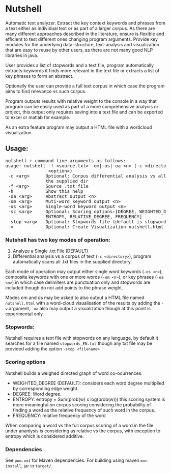 # Nutshell
Automatic text analyzer.  Extract the key context keywords and phrases from a text either as individual text or as part of a larger corpus. As there are many different approaches described in the literature, ensure is flexible and efficient to test different ones changing program arguments. Provide key modules for the underlying data-structure, text-analysis and visualization that are easy to reuse by other users, as there are not many good NLP libraries in java.

User provides a list of stopwords and a text file, program automatically extracts keywords it finds more relevant in the text file or extracts a list of key phrases to form an abstract.

Optionally the user can provide a full text corpus in which case the program aims to find relevance vs such corpus. 

Program outputs results with relative weight to the console in a way that program can be easily used as part of a more comprehensive analysis or project, this output only requires saving into a text file and can be exported to excel or matlab for example.

As an extra feature program may output a HTML file with a wordcloud visualization.

## Usage:

<pre>nutshell + command line arguments as follows: 
usage: nutshell -f &lt;source.txt&gt; -om|-os|-oa &lt;n&gt; (-c &lt;directory&gt;) (-v) (-sc
                &lt;option&gt;)
 -c &lt;arg&gt;      Optional: Corpus differential analysis vs all .txt files in
               the supplied dir
 -f &lt;arg&gt;      Source .txt file
 -h            Show this help
 -oa &lt;arg&gt;     Abstract output &lt;n&gt;
 -om &lt;arg&gt;     Muti-word keyword output &lt;n&gt;
 -os &lt;arg&gt;     Single-word keyword output &lt;n&gt;
 -sc &lt;arg&gt;     Optional: Scoring options:[DEGREE, WEIGHTED_DEGREE,
               ENTROPY, RELATIVE_DEGREE, FREQUENCY]
 -stop &lt;arg&gt;   Optional: Stopwords file (default is stopwords_EN.txt)
 -v            Optional: Create Visualization nutshell.html file
</pre>

### Nutshell has two key modes of operation:
1. Analyze a Single .txt File (DEFAULT)
2. Differential analysis vs a corpus of text (`-c <directory>`), program automatically scans all .txt files in the supplied directory. 

Each mode of operation may output either single word keywords (`-os <n>`), composite keywords with one or more words (`-om <n>`), or key phrases (`-oa <n>`) in which case delimiters are punctuation only and stopwords are included though do not add points to the phrase weight.

Modes om and os may be asked to also output a HTML file named `nutshell.html` with a word-cloud visualisation of the results by adding the `-v` argument, `-oa` also may output a visualization though at this point is experimental only.

### Stopwords:
Nutshell requires a text file with stopwords on any language, by default it searches for a file named `stopwords_EN.txt` though any txt file may be provided adding the option `-stop <filename>`

### Scoring options
Nutshell builds a weighed directed graph of word co-ocurrences.
* WEIGHTED_DEGREE (DEFAULT): considers each word degree multiplied by corresponding edge weight.
* DEGREE: Word degree.
* ENTROPY:  entropy = Sum(prob(w) x log(prob(w))) this scoring system is more meaningful on corpus scoring considering the probability of finding a word as the relative frequency of such word in the corpus.
* FREQUENCY: relative frequency of the word

When comparing a word vs the full corpus scoring of a word in the file under ananlysis is considering as relative vs the corpus, with exception to entropy which is considered additive.

### Dependencies
See `pom.xml` for Maven dependencies.  For building using maven `mvn install`, jar in `target/`